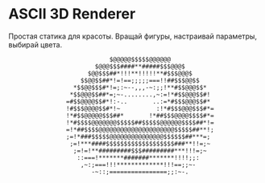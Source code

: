 # ASCII 3D Renderer
Простая статика для красоты. Вращай фигуры, настраивай параметры, выбирай цвета.                               
                                                                               
                                                                               
                                $@@@@@$$$$$@@@@@@                              
                            $@@@$$$####**#####$$$@@@$                          
                          $@@$$$##*!!!**!!!!!**#$$$@@@$                        
                        $$@@$$##*!=!==;;;;;===!!##$$$@@$$                      
                      *$$@@$$$#*!=;:~--,,,-~:;;!**#$$@@@$$*                    
                     *$$@@@$$##*=;~-........,~:=!*#$$@@@$$#!                   
                    =#$$@@@@$$#*!:-..       ..:=*#$$$@@@$$#*                   
                    !#$$$@@@@$$#*!~          :!*#$$$@@@$$$#*=                  
                    !*#$$@@@@@$$$##*       !*##$$$@@@@$$$$#*=                  
                    !*#$$$$@@@@@@@$$$$$##$$$$$@@@@@@$$$$##*!=                  
                    =!*##$$$$@@@@@@@@@@@@@@@@@@@@@$$$$$##**!;                  
                    ;=!*###$$$$$@@@@@@@@@@@@@@@$$$$$$##***=;                   
                     ;=!***####$$$$$$$$$$$$$$$$$$$###**!!=;~                   
                      ;=!=!**#########$$$#########***!!!=;~                    
                       ::===!*******#######*******!!!!;;:                      
                        ,~:;===!!!*************!!!==;;~-                       
                           -~::;================;;:~-.                         